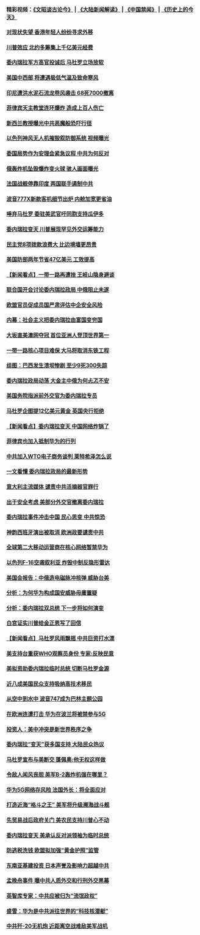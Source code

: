 #### 精彩视频：[《文昭谈古论今》](https://github.com/gfw-breaker/wenzhao/blob/master/README.md?t=01280030) | [《大陆新闻解读》](https://github.com/gfw-breaker/ntdtv-comedy/blob/master/README.md?t=01280030) | [《中国禁闻》](https://github.com/gfw-breaker/ntdtv-news/blob/master/README.md?t=01280030) | [《历史上的今天》](https://github.com/gfw-breaker/today-in-history/blob/master/README.md?t=01280030) 

#### [对现状失望 香港年轻人纷纷寻求外移](../pages/nsc418/n11006310.md?t=01280030) 

#### [川普效应 北约多筹集上千亿美元经费](../pages/nsc418/n11006307.md?t=01280030) 

#### [委内瑞拉军方高官投诚后 马杜罗立场放软](../pages/nsc418/n11006068.md?t=01280030) 

#### [美国中西部 将遭遇极低气温及致命寒风](../pages/nsc418/n11006119.md?t=01280030) 

#### [印尼遭洪水泥石流龙卷风袭击 68死7000撤离](../pages/nsc418/n11005923.md?t=01280030) 

#### [菲律宾天主教堂连环爆炸 造成上百人伤亡](../pages/nsc418/n11005733.md?t=01280030) 

#### [新西兰教授曝光中共恶魔般恐吓行径](../pages/nsc418/n11004756.md?t=01280030) 

#### [以色列神风无人机摧毁叙防御系统 视频曝光](../pages/nsc418/n11005042.md?t=01280030) 

#### [委国局势作为安理会紧急议程 中共为何反对](../pages/nsc418/n11005469.md?t=01280030) 

#### [俄轰炸机坠毁爆炸变火球 骇人画面曝光](../pages/nsc418/n11005421.md?t=01280030) 

#### [法国战舰停靠印度 两国联手遏制中共](../pages/nsc418/n11005288.md?t=01280030) 

#### [波音777X新款客机细节出炉 内舱加宽更省油](../pages/nsc418/n11005089.md?t=01280030) 

#### [唾弃马杜罗 委驻美武官吁同胞支持瓜伊多](../pages/nsc418/n11004923.md?t=01280030) 

#### [委内瑞拉变天 川普展现罕见外交运筹能力](../pages/nsc418/n11004848.md?t=01280030) 

#### [民主党8项拨款浪费大 比边境墙更昂贵](../pages/nsc418/n11004806.md?t=01280030) 

#### [美国防部两年节省47亿美元 工效提高](../pages/nsc418/n11004731.md?t=01280030) 

#### [【新闻看点】一带一路再遭挫 王岐山隐身避谈](../pages/nsc418/n11004511.md?t=01280030) 

#### [联合国开会讨论委内瑞拉政局 中俄阻止未遂](../pages/nsc418/n11004660.md?t=01280030) 

#### [欧盟官员促成员国严肃评估中企安全风险](../pages/nsc418/n11004719.md?t=01280030) 

#### [内幕：社会主义把委内瑞拉由富国变穷国](../pages/nsc418/n11004524.md?t=01280030) 

#### [大坂直美澳网夺冠 首位亚洲人登顶世界第一](../pages/nsc418/n11004368.md?t=01280030) 

#### [一带一路核心项目难保 大马将取消东铁工程](../pages/nsc418/n11004028.md?t=01280030) 

#### [组图：巴西发生溃坝惨剧 至少9死300失踪](../pages/nsc418/n11003193.md?t=01280030) 

#### [委内瑞拉政局动荡 大金主中俄为何忐忑不安](../pages/nsc418/n11002551.md?t=01280030) 

#### [美国务院指派前外交官为委内瑞拉专员](../pages/nsc418/n11002915.md?t=01280030) 

#### [马杜罗企图提12亿美元黄金 英国央行拒绝](../pages/nsc418/n11002812.md?t=01280030) 

#### [【新闻看点】委内瑞拉变天 中国网络炸锅了](../pages/nsc418/n11002302.md?t=01280030) 

#### [菲律宾也加入抵制华为的行列](../pages/nsc418/n11002576.md?t=01280030) 

#### [中共加入WTO电子商务谈判 莱特希泽怎么说](../pages/nsc418/n11002384.md?t=01280030) 

#### [一文看懂 委内瑞拉政局的最新形势](../pages/nsc418/n11002529.md?t=01280030) 

#### [意大利主流媒体 谴责中共活摘器官罪行](../pages/nsc418/n11001368.md?t=01280030) 

#### [出于安全考虑 美部分外交官撤离委内瑞拉](../pages/nsc418/n11002327.md?t=01280030) 

#### [委内瑞拉事件冲击中国 民心思变 中共惊恐](../pages/nsc418/n11002075.md?t=01280030) 

#### [神韵西班牙演出被取消 欧洲政要谴责中共](../pages/nsc418/n11000488.md?t=01280030) 

#### [全球第二大移动运营商在核心网络暂禁华为](../pages/nsc418/n11001905.md?t=01280030) 

#### [以色列F-16空袭叙利亚 炸毁中制反隐形雷达](../pages/nsc418/n11001407.md?t=01280030) 

#### [美国会报告：中俄造电磁脉冲核弹 威胁台美](../pages/nsc418/n11001011.md?t=01280030) 

#### [分析：为何华为构成国安威胁毋庸置疑](../pages/nsc418/n10999862.md?t=01280030) 

#### [分析：委内瑞拉双总统 下一步将如何演变](../pages/nsc418/n10999629.md?t=01280030) 

#### [白宫证实川普给金正恩写了回信](../pages/nsc418/n11000066.md?t=01280030) 

#### [【新闻看点】马杜罗风雨飘摇 中共巨资打水漂](../pages/nsc418/n10999627.md?t=01280030) 

#### [美支持台重获WHO观察员身份 专家:反映民意](../pages/nsc418/n10999901.md?t=01280030) 

#### [美拟资助委内瑞拉临时总统 切断马杜罗金源](../pages/nsc418/n10999926.md?t=01280030) 

#### [近八成美国民众支持吸纳高技术移民](../pages/nsc418/n10999709.md?t=01280030) 

#### [从空中到水中 波音747成为巴林主题公园](../pages/nsc418/n10999837.md?t=01280030) 

#### [在欧洲连遭打击 华为在波兰将被禁参与5G](../pages/nsc418/n10999590.md?t=01280030) 

#### [投资人：美中冲突是新世界秩序之争](../pages/nsc418/n10999607.md?t=01280030) 

#### [委内瑞拉“变天”获多国支持 大陆民众热议](../pages/nsc418/n10998690.md?t=01280030) 

#### [马杜罗宣布与美断交 蓬佩奥:他无权这样做](../pages/nsc418/n10997982.md?t=01280030) 

#### [令敌人闻风丧胆 美军B-2轰炸机强在哪里？](../pages/nsc418/n10998237.md?t=01280030) 

#### [华为5G网络存风险 法国外长：将全面应对](../pages/nsc418/n10997576.md?t=01280030) 

#### [打造近海“格斗之王” 美军将升级濒海战斗舰](../pages/nsc418/n10997532.md?t=01280030) 

#### [先贸易战后政府关门 美农民支持川普心不动](../pages/nsc418/n10997328.md?t=01280030) 

#### [委内瑞拉变天 美承认反对派领袖为临时总统](../pages/nsc418/n10997224.md?t=01280030) 

#### [防逃税洗钱 欧盟拟加强“黄金护照”监管](../pages/nsc418/n10997109.md?t=01280030) 

#### [东南亚基建投资 日本声誉及影响力超越中共](../pages/nsc418/n10997070.md?t=01280030) 

#### [孟晚舟事件 曝中共人质外交和行刑外交黑幕](../pages/nsc418/n10996956.md?t=01280030) 

#### [英智库专家：中共应被归为“流氓政权”](../pages/nsc418/n10996770.md?t=01280030) 

#### [盛雪：华为是中共派往世界的“科技核潜艇”](../pages/nsc418/n10994122.md?t=01280030) 

#### [中共歼-20无机炮 近距离空战难敌美军战机](../pages/nsc418/n10996027.md?t=01280030) 

